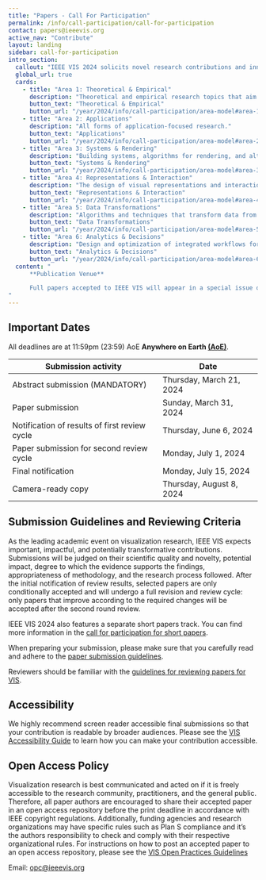 ```yaml
---
title: "Papers - Call For Participation"
permalink: /info/call-participation/call-for-participation
contact: papers@ieeevis.org
active_nav: "Contribute"
layout: landing
sidebar: call-for-participation
intro_section:
  callout: "IEEE VIS 2024 solicits novel research contributions and innovative applications in all areas of visualization."
  global_url: true
  cards:
    - title: "Area 1: Theoretical & Empirical"
      description: "Theoretical and empirical research topics that aim to define the foundation of VIS as a scientific subject."
      button_text: "Theoretical & Empirical"
      button_url: "/year/2024/info/call-participation/area-model#area-1-theoretical--empirical"
    - title: "Area 2: Applications"
      description: "All forms of application-focused research."
      button_text: "Applications"
      button_url: "/year/2024/info/call-participation/area-model#area-2-applications"
    - title: "Area 3: Systems & Rendering"
      description: "Building systems, algorithms for rendering, and alternate input and output modalities."
      button_text: "Systems & Rendering"
      button_url: "/year/2024/info/call-participation/area-model#area-3-systems--rendering"
    - title: "Area 4: Representations & Interaction"
      description: "The design of visual representations and interaction techniques for different types of data, users, and visualization tasks."
      button_text: "Representations & Interaction"
      button_url: "/year/2024/info/call-participation/area-model#area-4-representations--interaction"
    - title: "Area 5: Data Transformations"
      description: "Algorithms and techniques that transform data from one form to another to enable effective and efficient visual mapping as required by the intended visual representations."
      button_text: "Data Transformations"
      button_url: "/year/2024/info/call-participation/area-model#area-5-data-transformations"
    - title: "Area 6: Analytics & Decisions"
      description: "Design and optimization of integrated workflows for visual data analysis, knowledge discovery, decision support, machine learning, and other data intelligence tasks."
      button_text: "Analytics & Decisions"
      button_url: "/year/2024/info/call-participation/area-model#area-6-analytics--decisions"
  content: "
      **Publication Venue**

      Full papers accepted to IEEE VIS will appear in a special issue of the IEEE Transactions on Visualization and Computer Graphics (TVCG) and will be indexed in [IEEE Xplore](https://ieeexplore.ieee.org/). Plan S has provided verbal approval of IEEE’s hybrid journal portfolio, including TVCG, for transformative status, allowing TVCG to accept articles from authors whose funders require [Plan S](https://www.coalition-s.org/) compliance.
"
---
```


## Important Dates

All deadlines are at 11:59pm (23:59) AoE **Anywhere on Earth [(AoE)](https://time.is/Anywhere_on_Earth)**. 


| Submission activity | Date                     |
|---------------------|--------------------------|
| Abstract submission (MANDATORY) | Thursday, March 21, 2024   |
| Paper submission | Sunday, March 31, 2024 |
| Notification of results of first review cycle | Thursday, June 6, 2024     |
| Paper submission for second review cycle | Monday, July 1, 2024     |
| Final notification | Monday, July 15, 2024    |
| Camera-ready copy | Thursday, August 8, 2024   |

<!---
{% include alert.html
  title="Final Instructions for Authors of Accepted Papers"
  description="Important information for authors of accepted papers."
  button-text="View instructions"
  button-url="/info/presenter-information/final-information-paper-authors"
%}
 --->
 
## Submission Guidelines and Reviewing Criteria

As the leading academic event on visualization research, IEEE VIS expects important, impactful, and potentially transformative contributions. Submissions will be judged on their scientific quality and novelty, potential impact, degree to which the evidence supports the findings, appropriateness of methodology, and the research process followed. After the initial notification of review results, selected papers are only conditionally accepted and will undergo a full revision and review cycle: only papers that improve according to the required changes will be accepted after the second round review.

IEEE VIS 2024 also features a separate short papers track. You can find more information in the [call for participation for short papers](shortpapers).

When preparing your submission, please make sure that you carefully read and adhere to the [paper submission guidelines](paper-submission-guidelines).

Reviewers should be familiar with the [guidelines for reviewing papers for VIS](review-instructions).

## Accessibility

We highly recommend screen reader accessible final submissions so that your contribution is readable by broader audiences. Please see the [VIS Accessibility Guide](/year/2024/info/call-participation/make-pdf-accessible) to learn how you can make your contribution accessible.

## Open Access Policy

Visualization research is best communicated and acted on if it is freely accessible to the research community, practitioners, and the general public. Therefore, all paper authors are encouraged to share their accepted paper in an open access repository before the print deadline in accordance with IEEE copyright regulations. Additionally, funding agencies and research organizations may have specific rules such as Plan S compliance and it’s the authors responsibility to check and comply with their respective organizational rules. For instructions on how to post an accepted paper to an open access repository, please see the [VIS Open Practices Guidelines](https://ieeevis.org/year/2024/info/open-practices/open-practices)
<!---[VIS Open Practices Guidelines](/year/2024/info/open-practices/open-practices).--->

Email: [opc@ieeevis.org](mailto:opc@ieeevis.org)


